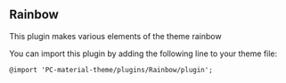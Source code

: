 Rainbow
--
This plugin makes various elements of the theme rainbow

You can import this plugin by adding the following line to your theme file:

`@import 'PC-material-theme/plugins/Rainbow/plugin';`
